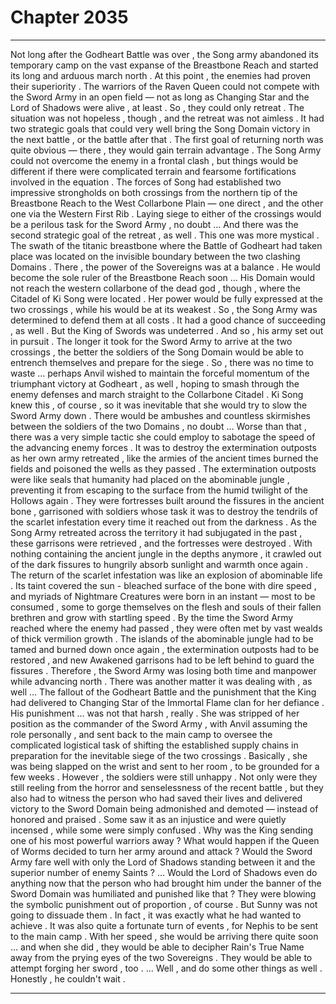 
# Chapter 2035


---

Not long after the Godheart Battle was over , the Song army abandoned its temporary camp on the vast expanse of the Breastbone Reach and started its long and arduous march north .
At this point , the enemies had proven their superiority . The warriors of the Raven Queen could not compete with the Sword Army in an open field — not as long as Changing Star and the Lord of Shadows were alive , at least .
So , they could only retreat .
The situation was not hopeless , though , and the retreat was not aimless . It had two strategic goals that could very well bring the Song Domain victory in the next battle , or the battle after that .
The first goal of returning north was quite obvious — there , they would gain terrain advantage . The Song Army could not overcome the enemy in a frontal clash , but things would be different if there were complicated terrain and fearsome fortifications involved in the equation .
The forces of Song had established two impressive strongholds on both crossings from the northern tip of the Breastbone Reach to the West Collarbone Plain — one direct , and the other one via the Western First Rib . Laying siege to either of the crossings would be a perilous task for the Sword Army , no doubt …
And there was the second strategic goal of the retreat , as well .
This one was more mystical .
The swath of the titanic breastbone where the Battle of Godheart had taken place was located on the invisible boundary between the two clashing Domains . There , the power of the Sovereigns was at a balance .
He would become the sole ruler of the Breastbone Reach soon …
His Domain would not reach the western collarbone of the dead god , though , where the Citadel of Ki Song were located . Her power would be fully expressed at the two crossings , while his would be at its weakest .
So , the Song Army was determined to defend them at all costs . It had a good chance of succeeding , as well .
But the King of Swords was undeterred . And so , his army set out in pursuit .
The longer it took for the Sword Army to arrive at the two crossings , the better the soldiers of the Song Domain would be able to entrench themselves and prepare for the siege . So , there was no time to waste … perhaps Anvil wished to maintain the forceful momentum of the triumphant victory at Godheart , as well , hoping to smash through the enemy defenses and march straight to the Collarbone Citadel .
Ki Song knew this , of course , so it was inevitable that she would try to slow the Sword Army down .
There would be ambushes and countless skirmishes between the soldiers of the two Domains , no doubt …
Worse than that , there was a very simple tactic she could employ to sabotage the speed of the advancing enemy forces .
It was to destroy the extermination outposts as her own army retreated , like the armies of the ancient times burned the fields and poisoned the wells as they passed .
The extermination outposts were like seals that humanity had placed on the abominable jungle , preventing it from escaping to the surface from the humid twilight of the Hollows again . They were fortresses built around the fissures in the ancient bone , garrisoned with soldiers whose task it was to destroy the tendrils of the scarlet infestation every time it reached out from the darkness .
As the Song Army retreated across the territory it had subjugated in the past , these garrisons were retrieved , and the fortresses were destroyed . With nothing containing the ancient jungle in the depths anymore , it crawled out of the dark fissures to hungrily absorb sunlight and warmth once again .
The return of the scarlet infestation was like an explosion of abominable life . Its taint covered the sun - bleached surface of the bone with dire speed , and myriads of Nightmare Creatures were born in an instant — most to be consumed , some to gorge themselves on the flesh and souls of their fallen brethren and grow with startling speed .
By the time the Sword Army reached where the enemy had passed , they were often met by vast wealds of thick vermilion growth .
The islands of the abominable jungle had to be tamed and burned down once again , the extermination outposts had to be restored , and new Awakened garrisons had to be left behind to guard the fissures . Therefore , the Sword Army was losing both time and manpower while advancing north .
There was another matter it was dealing with , as well …
The fallout of the Godheart Battle and the punishment that the King had delivered to Changing Star of the Immortal Flame clan for her defiance .
His punishment … was not that harsh , really . She was stripped of her position as the commander of the Sword Army , with Anvil assuming the role personally , and sent back to the main camp to oversee the complicated logistical task of shifting the established supply chains in preparation for the inevitable siege of the two crossings .
Basically , she was being slapped on the wrist and sent to her room , to be grounded for a few weeks .
However , the soldiers were still unhappy .
Not only were they still reeling from the horror and senselessness of the recent battle , but they also had to witness the person who had saved their lives and delivered victory to the Sword Domain being admonished and demoted — instead of honored and praised .
Some saw it as an injustice and were quietly incensed , while some were simply confused .
Why was the King sending one of his most powerful warriors away ?
What would happen if the Queen of Worms decided to turn her army around and attack ? Would the Sword Army fare well with only the Lord of Shadows standing between it and the superior number of enemy Saints ?
… Would the Lord of Shadows even do anything now that the person who had brought him under the banner of the Sword Domain was humiliated and punished like that ?
They were blowing the symbolic punishment out of proportion , of course .
But Sunny was not going to dissuade them .
In fact , it was exactly what he had wanted to achieve .
It was also quite a fortunate turn of events , for Nephis to be sent to the main camp .
With her speed , she would be arriving there quite soon … and when she did , they would be able to decipher Rain's True Name away from the prying eyes of the two Sovereigns .
They would be able to attempt forging her sword , too .
... Well , and do some other things as well .
Honestly , he couldn't wait .

---

